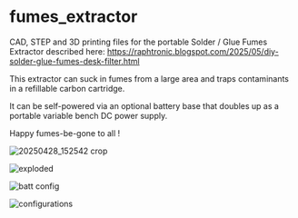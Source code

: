 # fumes_extractor

CAD, STEP and 3D printing files for the portable Solder / Glue Fumes Extractor described here: https://raphtronic.blogspot.com/2025/05/diy-solder-glue-fumes-desk-filter.html

This extractor can suck in fumes from a large area and traps contaminants in a refillable carbon cartridge.

It can be self-powered via an optional battery base that doubles up as a portable variable bench DC power supply.

Happy fumes-be-gone to all !

![20250428_152542 crop](https://github.com/user-attachments/assets/53b48edd-efb7-4c4b-b487-257acf9cbbfc)

![exploded](https://github.com/user-attachments/assets/c4c9fb29-c322-46a7-b28d-dba56091a95c)

![batt config](https://github.com/user-attachments/assets/7317fb5d-922b-4448-adb3-007f0e4a8a22)

![configurations](https://github.com/user-attachments/assets/f246baa7-80f6-4351-b67a-13dae9cc8a0d)
